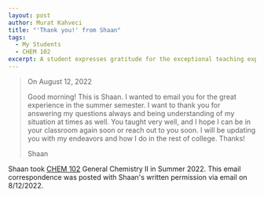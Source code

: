 ```yaml
---
layout: post
author: Murat Kahveci
title: "'Thank you!' from Shaan"
tags: 
  - My Students
  - CHEM 102
excerpt: A student expresses gratitude for the exceptional teaching experience in a General Chemistry II course and looks forward to future academic connections.
---
```


> On August 12, 2022
>
> Good morning! This is Shaan. I wanted to email you for the great experience in the summer semester. I want to thank you for answering my questions always and being understanding of my situation at times as well. You taught very well, and I hope I can be in your classroom again soon or reach out to you soon. I will be updating you with my endeavors and how I do in the rest of college. Thanks!
>
> Shaan


Shaan took [CHEM 102](/uvw) General Chemistry II in Summer 2022. This email correspondence was posted with Shaan's written permission via email on 8/12/2022. 